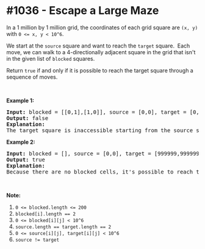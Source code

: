 # \#1036 - Escape a Large Maze
<p>In a 1 million by 1 million grid, the coordinates of each grid square are <code>(x, y)</code> with <code>0 &lt;= x, y &lt; 10^6</code>.</p>

<p>We start at the <code>source</code> square and want to reach the <code>target</code> square.&nbsp; Each move, we can walk to a 4-directionally adjacent square in the grid that isn&#39;t in the given list of <code>blocked</code> squares.</p>

<p>Return <code>true</code> if and only if it is possible to reach the target square through a sequence of moves.</p>

<p>&nbsp;</p>

<p><strong>Example 1:</strong></p>

<pre>
<strong>Input: </strong>blocked = <span id="example-input-1-1">[[0,1],[1,0]]</span>, source = <span id="example-input-1-2">[0,0]</span>, target = <span id="example-input-1-3">[0,2]</span>
<strong>Output: </strong><span id="example-output-1">false</span>
<strong>Explanation: </strong>
The target square is inaccessible starting from the source square, because we can&#39;t walk outside the grid.
</pre>

<p><strong>Example 2:</strong></p>

<pre>
<strong>Input: </strong>blocked = <span id="example-input-2-1">[]</span>, source = <span id="example-input-2-2">[0,0]</span>, target = <span id="example-input-2-3">[999999,999999]</span>
<strong>Output: </strong><span id="example-output-2">true</span>
<strong>Explanation: </strong>
Because there are no blocked cells, it&#39;s possible to reach the target square.
</pre>

<p>&nbsp;</p>

<p><strong>Note:</strong></p>

<ol>
	<li><code>0 &lt;= blocked.length &lt;= 200</code></li>
	<li><code>blocked[i].length == 2</code></li>
	<li><code>0 &lt;= blocked[i][j] &lt; 10^6</code></li>
	<li><code>source.length == target.length == 2</code></li>
	<li><code>0 &lt;= source[i][j], target[i][j] &lt; 10^6</code></li>
	<li><code>source != target</code></li>
</ol>
